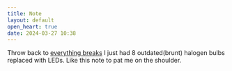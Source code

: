 ```yaml
---
title: Note
layout: default
open_heart: true
date: 2024-03-27 10:38
---
```


Throw back to [everything breaks](https://muan.co/notes/2024-02-06-uu) I just had 8 outdated(brunt) halogen bulbs replaced with LEDs. Like this note to pat me on the shoulder.
